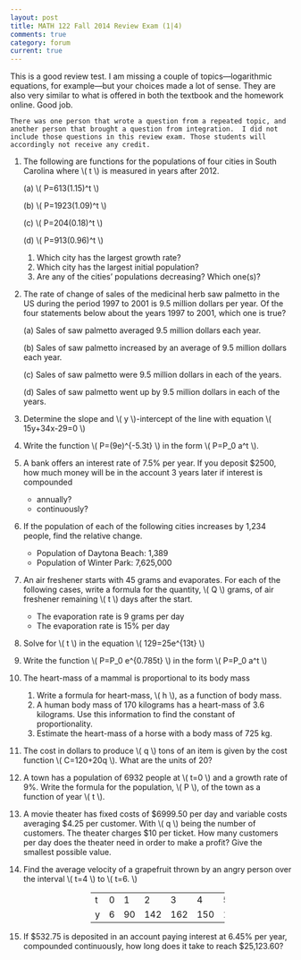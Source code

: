 ```yaml
---
layout: post
title: MATH 122 Fall 2014 Review Exam (1|4)
comments: true
category: forum
current: true
---
```


<div class="well">
	This is a good review test.  I am missing a couple of topics—logarithmic equations, for example—but your choices made a lot of sense.  They are also very similar to what is offered in both the textbook and the homework online.  Good job. <br />


	There was one person that wrote a question from a repeated topic, and another person that brought a question from integration.  I did not include those questions in this review exam. Those students will accordingly not receive any credit.
</div>

1. The following are functions for the populations of four cities in South Carolina where <span>\\( t \\)</span> is measured in years after 2012.

	(a) <span>\\( P=613(1.15)^t \\)</span>

	(b) <span>\\( P=1923(1.09)^t \\)</span>

	(c) <span>\\( P=204(0.18)^t \\)</span>

	(d) <span>\\( P=913(0.96)^t \\)</span>

	1. Which city has the largest growth rate?
	2. Which city has the largest initial population?
	3. Are any of the cities’ populations decreasing? Which one(s)?

2. The rate of change of sales of the medicinal herb saw palmetto in the US during the period 1997 to 2001 is 9.5 million dollars per year.  Of the four statements below about the years 1997 to 2001, which one is true?

	(a) Sales of saw palmetto averaged 9.5 million dollars each year.

	(b) Sales of saw palmetto increased by an average of 9.5 million dollars each year.

	(c) Sales of saw palmetto were 9.5 million dollars in each of the years.

	(d) Sales of saw palmetto went up by 9.5 million dollars in each of the years.

3. Determine the slope and <span>\\( y \\)</span>-intercept of the line with equation <span>\\( 15y+34x-29=0 \\)</span>
4. Write the function <span>\\( P=(9e)^{-5.3t} \\)</span> in the form <span>\\( P=P_0 a^t \\)</span>. 
5. A bank offers an interest rate of 7.5% per year. If you deposit $2500, how much money will be in the account 3 years later if interest is compounded
   
	* annually?
	* continuously?

6. If the population of each of the following cities increases by 1,234 people, find the relative change.
 
	* Population of Daytona Beach: 1,389
	* Population of Winter Park: 7,625,000

7. An air freshener starts with 45 grams and evaporates. For each of the following cases, write a formula for the quantity, <span>\\( Q \\)</span> grams, of air freshener remaining <span>\\( t \\)</span> days after the start.

	* The evaporation rate is 9 grams per day
	* The evaporation rate is 15% per day

8. Solve for <span>\\( t \\)</span> in the equation <span>\\( 129=25e^{13t} \\)</span>
9. Write the function <span>\\( P=P_0 e^{0.785t} \\)</span> in the form <span>\\( P=P_0 a^t \\)</span>
10. The heart-mass of a mammal is proportional to its body mass

	1. Write a formula for heart-mass, <span>\\( h \\)</span>, as a function of body mass.
	2. A human body mass of 170 kilograms has a heart-mass of 3.6 kilograms.  Use this information to find the constant of proportionality.
	3. Estimate the heart-mass of a horse with a body mass of 725 kg. 

11. The cost in dollars to produce <span>\\( q \\)</span> tons of an item is given by the cost function <span>\\( C=120+20q \\)</span>. What are the units of 20?
12. A town has a population of 6932 people at <span>\\( t=0 \\)</span> and a growth rate of 9%. Write the formula for the population, <span>\\( P \\)</span>, of the town as a function of year <span>\\( t \\)<span>.
13. A movie theater has fixed costs of $6999.50 per day and variable costs averaging $4.25 per customer. With <span>\\( q \\)</span> being the number of customers. The theater charges $10 per ticket.
How many customers per day does the theater need in order to make a profit? Give the smallest possible value.
14. Find the average velocity of a grapefruit thrown by an angry person over the interval <span>\\( t=4 \\)</span> to <span>\\( t=6. \\)</span>

	<div style="text-align:center;">
		<table class="table table-bordered" style="width:50%; margin-left:auto; margin-right:auto;">
			<tr>
				<td> t</td><td>	0</td><td>	1</td><td>2</td><td>3</td><td>4</td><td>5</td><td>6</td>
			</tr>
			<tr>
				<td>y</td><td>6</td><td>90</td><td>142</td><td>162</td><td>150</td><td>106</td><td>30</td>
			</tr>
		</table>
	</div>

15. If $532.75 is deposited in an account paying interest at 6.45% per year, compounded continuously, how long does it take to reach $25,123.60?



